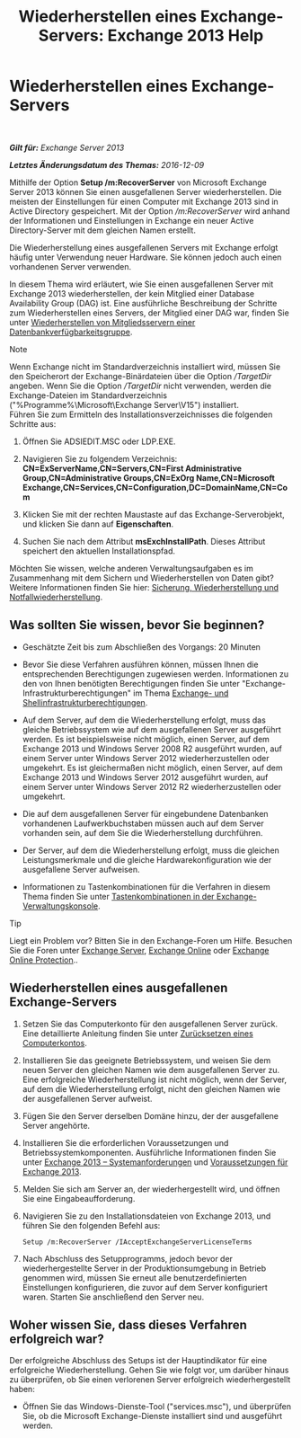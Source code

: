 ﻿---
title: 'Wiederherstellen eines Exchange-Servers: Exchange 2013 Help'
TOCTitle: Wiederherstellen eines Exchange-Servers
ms:assetid: 46e9a1cf-b64c-43c3-a898-6171176da761
ms:mtpsurl: https://technet.microsoft.com/de-de/library/Dd876880(v=EXCHG.150)
ms:contentKeyID: 50475589
ms.date: 04/24/2018
mtps_version: v=EXCHG.150
ms.translationtype: HT
---

# Wiederherstellen eines Exchange-Servers

 

_**Gilt für:** Exchange Server 2013_

_**Letztes Änderungsdatum des Themas:** 2016-12-09_

Mithilfe der Option **Setup /m:RecoverServer** von Microsoft Exchange Server 2013 können Sie einen ausgefallenen Server wiederherstellen. Die meisten der Einstellungen für einen Computer mit Exchange 2013 sind in Active Directory gespeichert. Mit der Option */m:RecoverServer* wird anhand der Informationen und Einstellungen in Exchange ein neuer Active Directory-Server mit dem gleichen Namen erstellt.

Die Wiederherstellung eines ausgefallenen Servers mit Exchange erfolgt häufig unter Verwendung neuer Hardware. Sie können jedoch auch einen vorhandenen Server verwenden.

In diesem Thema wird erläutert, wie Sie einen ausgefallenen Server mit Exchange 2013 wiederherstellen, der kein Mitglied einer Database Availability Group (DAG) ist. Eine ausführliche Beschreibung der Schritte zum Wiederherstellen eines Servers, der Mitglied einer DAG war, finden Sie unter [Wiederherstellen von Mitgliedsservern einer Datenbankverfügbarkeitsgruppe](recover-a-database-availability-group-member-server-exchange-2013-help.md).


> [!NOTE]
> Wenn Exchange nicht im Standardverzeichnis installiert wird, müssen Sie den Speicherort der Exchange-Binärdateien über die Option <EM>/TargetDir</EM> angeben. Wenn Sie die Option <EM>/TargetDir</EM> nicht verwenden, werden die Exchange-Dateien im Standardverzeichnis ("%Programme%\Microsoft\Exchange Server\V15") installiert.<BR>Führen Sie zum Ermitteln des Installationsverzeichnisses die folgenden Schritte aus: 
> <OL>
> <LI>
> <P>Öffnen Sie ADSIEDIT.MSC oder LDP.EXE.</P>
> <LI>
> <P>Navigieren Sie zu folgendem Verzeichnis: <STRONG>CN=ExServerName,CN=Servers,CN=First Administrative Group,CN=Administrative Groups,CN=ExOrg Name,CN=Microsoft Exchange,CN=Services,CN=Configuration,DC=DomainName,CN=Com</STRONG></P>
> <LI>
> <P>Klicken Sie mit der rechten Maustaste auf das Exchange-Serverobjekt, und klicken Sie dann auf <STRONG>Eigenschaften</STRONG>.</P>
> <LI>
> <P>Suchen Sie nach dem Attribut <STRONG>msExchInstallPath</STRONG>. Dieses Attribut speichert den aktuellen Installationspfad.</P></LI></OL>



Möchten Sie wissen, welche anderen Verwaltungsaufgaben es im Zusammenhang mit dem Sichern und Wiederherstellen von Daten gibt? Weitere Informationen finden Sie hier: [Sicherung, Wiederherstellung und Notfallwiederherstellung](backup-restore-and-disaster-recovery-exchange-2013-help.md).

## Was sollten Sie wissen, bevor Sie beginnen?

  - Geschätzte Zeit bis zum Abschließen des Vorgangs: 20 Minuten

  - Bevor Sie diese Verfahren ausführen können, müssen Ihnen die entsprechenden Berechtigungen zugewiesen werden. Informationen zu den von Ihnen benötigten Berechtigungen finden Sie unter "Exchange-Infrastrukturberechtigungen" im Thema [Exchange- und Shellinfrastrukturberechtigungen](exchange-and-shell-infrastructure-permissions-exchange-2013-help.md).

  - Auf dem Server, auf dem die Wiederherstellung erfolgt, muss das gleiche Betriebssystem wie auf dem ausgefallenen Server ausgeführt werden. Es ist beispielsweise nicht möglich, einen Server, auf dem Exchange 2013 und Windows Server 2008 R2 ausgeführt wurden, auf einem Server unter Windows Server 2012 wiederherzustellen oder umgekehrt. Es ist gleichermaßen nicht möglich, einen Server, auf dem Exchange 2013 und Windows Server 2012 ausgeführt wurden, auf einem Server unter Windows Server 2012 R2 wiederherzustellen oder umgekehrt.

  - Die auf dem ausgefallenen Server für eingebundene Datenbanken vorhandenen Laufwerkbuchstaben müssen auch auf dem Server vorhanden sein, auf dem Sie die Wiederherstellung durchführen.

  - Der Server, auf dem die Wiederherstellung erfolgt, muss die gleichen Leistungsmerkmale und die gleiche Hardwarekonfiguration wie der ausgefallene Server aufweisen.

  - Informationen zu Tastenkombinationen für die Verfahren in diesem Thema finden Sie unter [Tastenkombinationen in der Exchange-Verwaltungskonsole](keyboard-shortcuts-in-the-exchange-admin-center-exchange-online-protection-help.md).


> [!TIP]
> Liegt ein Problem vor? Bitten Sie in den Exchange-Foren um Hilfe. Besuchen Sie die Foren unter <A href="https://go.microsoft.com/fwlink/p/?linkid=60612">Exchange Server</A>, <A href="https://go.microsoft.com/fwlink/p/?linkid=267542">Exchange Online</A> oder <A href="https://go.microsoft.com/fwlink/p/?linkid=285351">Exchange Online Protection</A>..



## Wiederherstellen eines ausgefallenen Exchange-Servers

1.  Setzen Sie das Computerkonto für den ausgefallenen Server zurück. Eine detaillierte Anleitung finden Sie unter [Zurücksetzen eines Computerkontos](https://go.microsoft.com/fwlink/p/?linkid=165388).

2.  Installieren Sie das geeignete Betriebssystem, und weisen Sie dem neuen Server den gleichen Namen wie dem ausgefallenen Server zu. Eine erfolgreiche Wiederherstellung ist nicht möglich, wenn der Server, auf dem die Wiederherstellung erfolgt, nicht den gleichen Namen wie der ausgefallenen Server aufweist.

3.  Fügen Sie den Server derselben Domäne hinzu, der der ausgefallene Server angehörte.

4.  Installieren Sie die erforderlichen Voraussetzungen und Betriebssystemkomponenten. Ausführliche Informationen finden Sie unter [Exchange 2013 – Systemanforderungen](exchange-2013-system-requirements-exchange-2013-help.md) und [Voraussetzungen für Exchange 2013](exchange-2013-prerequisites-exchange-2013-help.md).

5.  Melden Sie sich am Server an, der wiederhergestellt wird, und öffnen Sie eine Eingabeaufforderung.

6.  Navigieren Sie zu den Installationsdateien von Exchange 2013, und führen Sie den folgenden Befehl aus:
    
        Setup /m:RecoverServer /IAcceptExchangeServerLicenseTerms

7.  Nach Abschluss des Setupprogramms, jedoch bevor der wiederhergestellte Server in der Produktionsumgebung in Betrieb genommen wird, müssen Sie erneut alle benutzerdefinierten Einstellungen konfigurieren, die zuvor auf dem Server konfiguriert waren. Starten Sie anschließend den Server neu.

## Woher wissen Sie, dass dieses Verfahren erfolgreich war?

Der erfolgreiche Abschluss des Setups ist der Hauptindikator für eine erfolgreiche Wiederherstellung. Gehen Sie wie folgt vor, um darüber hinaus zu überprüfen, ob Sie einen verlorenen Server erfolgreich wiederhergestellt haben:

  - Öffnen Sie das Windows-Dienste-Tool ("services.msc"), und überprüfen Sie, ob die Microsoft Exchange-Dienste installiert sind und ausgeführt werden.


